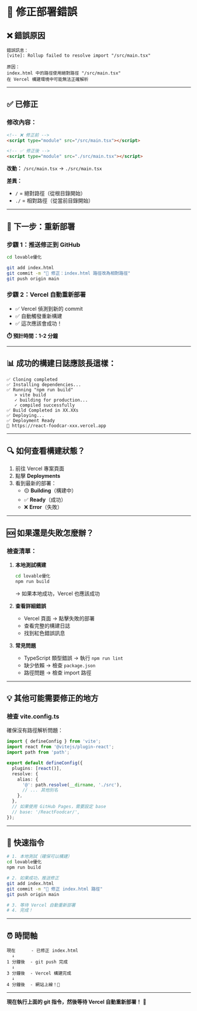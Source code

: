 # 🔧 修正部署錯誤

## ❌ 錯誤原因

```
錯誤訊息：
[vite]: Rollup failed to resolve import "/src/main.tsx"

原因：
index.html 中的路徑使用絕對路徑 "/src/main.tsx"
在 Vercel 構建環境中可能無法正確解析
```

---

## ✅ 已修正

### 修改內容：

```html
<!-- ❌ 修正前 -->
<script type="module" src="/src/main.tsx"></script>

<!-- ✅ 修正後 -->
<script type="module" src="./src/main.tsx"></script>
```

**改動：** `/src/main.tsx` → `./src/main.tsx`

**差異：**
- `/` = 絕對路徑（從根目錄開始）
- `./` = 相對路徑（從當前目錄開始）

---

## 🚀 下一步：重新部署

### 步驟 1：推送修正到 GitHub

```bash
cd lovable優化

git add index.html
git commit -m "🔧 修正：index.html 路徑改為相對路徑"
git push origin main
```

### 步驟 2：Vercel 自動重新部署

- ✅ Vercel 偵測到新的 commit
- ✅ 自動觸發重新構建
- ✅ 這次應該會成功！

**⏱️ 預計時間：1-2 分鐘**

---

## 📊 成功的構建日誌應該長這樣：

```
✅ Cloning completed
✅ Installing dependencies...
✅ Running "npm run build"
   > vite build
   ✓ building for production...
   ✓ compiled successfully
✅ Build Completed in XX.XXs
✅ Deploying...
✅ Deployment Ready
🎉 https://react-foodcar-xxx.vercel.app
```

---

## 🔍 如何查看構建狀態？

1. 前往 Vercel 專案頁面
2. 點擊 **Deployments**
3. 看到最新的部署：
   - 🟡 **Building**（構建中）
   - ✅ **Ready**（成功）
   - ❌ **Error**（失敗）

---

## 🆘 如果還是失敗怎麼辦？

### 檢查清單：

1. **本地測試構建**
   ```bash
   cd lovable優化
   npm run build
   ```
   → 如果本地成功，Vercel 也應該成功

2. **查看詳細錯誤**
   - Vercel 頁面 → 點擊失敗的部署
   - 查看完整的構建日誌
   - 找到紅色錯誤訊息

3. **常見問題**
   - TypeScript 類型錯誤 → 執行 `npm run lint`
   - 缺少依賴 → 檢查 `package.json`
   - 路徑問題 → 檢查 import 路徑

---

## 💡 其他可能需要修正的地方

### 檢查 vite.config.ts

確保沒有路徑解析問題：

```typescript
import { defineConfig } from 'vite';
import react from '@vitejs/plugin-react';
import path from 'path';

export default defineConfig({
  plugins: [react()],
  resolve: {
    alias: {
      '@': path.resolve(__dirname, './src'),
      // ... 其他別名
    },
  },
  // 如果使用 GitHub Pages，需要設定 base
  // base: '/ReactFoodcar/', 
});
```

---

## 🎯 快速指令

```bash
# 1. 本地測試（確保可以構建）
cd lovable優化
npm run build

# 2. 如果成功，推送修正
git add index.html
git commit -m "🔧 修正 index.html 路徑"
git push origin main

# 3. 等待 Vercel 自動重新部署
# 4. 完成！
```

---

## ⏰ 時間軸

```
現在      - 已修正 index.html
  ↓
1 分鐘後  - git push 完成
  ↓
3 分鐘後  - Vercel 構建完成
  ↓
4 分鐘後  - 網站上線！🎉
```

---

**現在執行上面的 git 指令，然後等待 Vercel 自動重新部署！** 🚀

